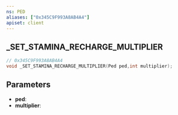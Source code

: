 ```yaml
---
ns: PED
aliases: ["0x345C9F993A8AB4A4"]
apiset: client
---
```

## _SET_STAMINA_RECHARGE_MULTIPLIER

```c
// 0x345C9F993A8AB4A4
void _SET_STAMINA_RECHARGE_MULTIPLIER(Ped ped,int multiplier);
```


## Parameters
* **ped**:
* **multiplier**: